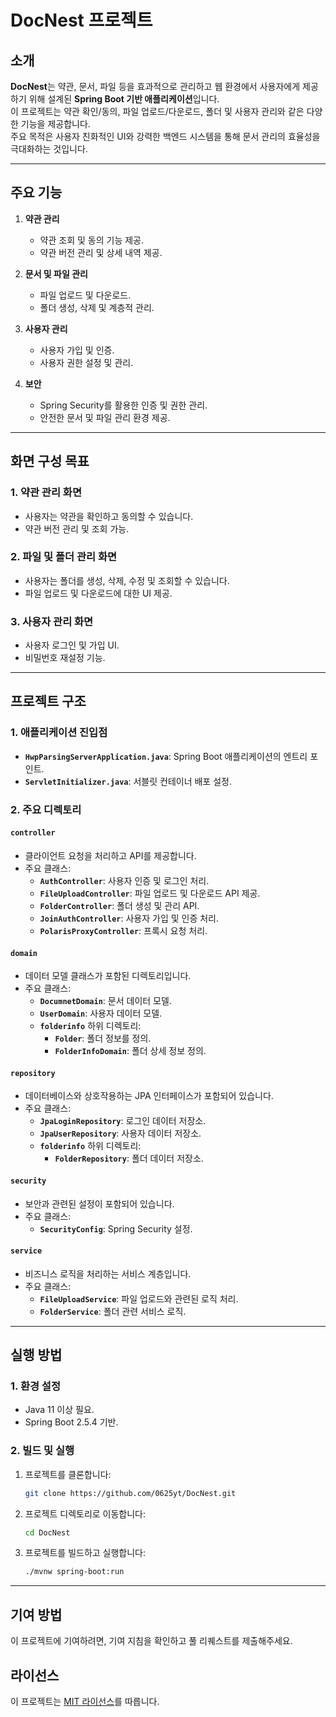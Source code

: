# DocNest 프로젝트

## 소개
**DocNest**는 약관, 문서, 파일 등을 효과적으로 관리하고 웹 환경에서 사용자에게 제공하기 위해 설계된 **Spring Boot 기반 애플리케이션**입니다.  
이 프로젝트는 약관 확인/동의, 파일 업로드/다운로드, 폴더 및 사용자 관리와 같은 다양한 기능을 제공합니다.  
주요 목적은 사용자 친화적인 UI와 강력한 백엔드 시스템을 통해 문서 관리의 효율성을 극대화하는 것입니다.

---

## 주요 기능
1. **약관 관리**
   - 약관 조회 및 동의 기능 제공.
   - 약관 버전 관리 및 상세 내역 제공.

2. **문서 및 파일 관리**
   - 파일 업로드 및 다운로드.
   - 폴더 생성, 삭제 및 계층적 관리.

3. **사용자 관리**
   - 사용자 가입 및 인증.
   - 사용자 권한 설정 및 관리.

4. **보안**
   - Spring Security를 활용한 인증 및 권한 관리.
   - 안전한 문서 및 파일 관리 환경 제공.

---

## 화면 구성 목표
### 1. **약관 관리 화면**
- 사용자는 약관을 확인하고 동의할 수 있습니다.
- 약관 버전 관리 및 조회 가능.

### 2. **파일 및 폴더 관리 화면**
- 사용자는 폴더를 생성, 삭제, 수정 및 조회할 수 있습니다.
- 파일 업로드 및 다운로드에 대한 UI 제공.

### 3. **사용자 관리 화면**
- 사용자 로그인 및 가입 UI.
- 비밀번호 재설정 기능.

---

## 프로젝트 구조
### 1. **애플리케이션 진입점**
- **`HwpParsingServerApplication.java`**: Spring Boot 애플리케이션의 엔트리 포인트.
- **`ServletInitializer.java`**: 서블릿 컨테이너 배포 설정.

### 2. **주요 디렉토리**
#### **`controller`**
- 클라이언트 요청을 처리하고 API를 제공합니다.
- 주요 클래스:
  - **`AuthController`**: 사용자 인증 및 로그인 처리.
  - **`FileUploadController`**: 파일 업로드 및 다운로드 API 제공.
  - **`FolderController`**: 폴더 생성 및 관리 API.
  - **`JoinAuthController`**: 사용자 가입 및 인증 처리.
  - **`PolarisProxyController`**: 프록시 요청 처리.

#### **`domain`**
- 데이터 모델 클래스가 포함된 디렉토리입니다.
- 주요 클래스:
  - **`DocumnetDomain`**: 문서 데이터 모델.
  - **`UserDomain`**: 사용자 데이터 모델.
  - **`folderinfo`** 하위 디렉토리:
    - **`Folder`**: 폴더 정보를 정의.
    - **`FolderInfoDomain`**: 폴더 상세 정보 정의.

#### **`repository`**
- 데이터베이스와 상호작용하는 JPA 인터페이스가 포함되어 있습니다.
- 주요 클래스:
  - **`JpaLoginRepository`**: 로그인 데이터 저장소.
  - **`JpaUserRepository`**: 사용자 데이터 저장소.
  - **`folderinfo`** 하위 디렉토리:
    - **`FolderRepository`**: 폴더 데이터 저장소.

#### **`security`**
- 보안과 관련된 설정이 포함되어 있습니다.
- 주요 클래스:
  - **`SecurityConfig`**: Spring Security 설정.

#### **`service`**
- 비즈니스 로직을 처리하는 서비스 계층입니다.
- 주요 클래스:
  - **`FileUploadService`**: 파일 업로드와 관련된 로직 처리.
  - **`FolderService`**: 폴더 관련 서비스 로직.

---

## 실행 방법
### 1. **환경 설정**
- Java 11 이상 필요.
- Spring Boot 2.5.4 기반.

### 2. **빌드 및 실행**
1. 프로젝트를 클론합니다:
   ```bash
   git clone https://github.com/0625yt/DocNest.git
   ```
2. 프로젝트 디렉토리로 이동합니다:
   ```bash
   cd DocNest
   ```
3. 프로젝트를 빌드하고 실행합니다:
   ```bash
   ./mvnw spring-boot:run
   ```

---

## 기여 방법
이 프로젝트에 기여하려면, 기여 지침을 확인하고 풀 리퀘스트를 제출해주세요.

## 라이선스
이 프로젝트는 [MIT 라이선스](LICENSE)를 따릅니다.
